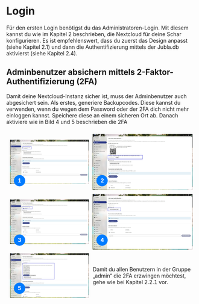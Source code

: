 # Login

Für den ersten Login benötigst du das Administratoren-Login. Mit diesem kannst du wie im Kapitel 2 beschrieben, die Nextcloud für deine Schar konfigurieren. Es ist empfehlenswert, dass du zuerst das Design anpasst (siehe Kapitel 2.1) und dann die Authentifizierung mittels der Jubla.db aktivierst (siehe Kapitel 2.4).

## Adminbenutzer absichern mittels 2-Faktor-Authentifizierung (2FA)

Damit deine Nextcloud-Instanz sicher ist, muss der Adminbenutzer auch abgesichert sein. Als erstes, generiere Backupcodes. Diese kannst du verwenden, wenn du wegen dem Password oder der 2FA dich nicht mehr einloggen kannst. Speichere diese an einem sicheren Ort ab. Danach aktiviere wie in Bild 4 und 5 beschrieben die 2FA

<style>
.step-table {
    border-collapse: separate;
    border-spacing: 10px;
    width: 100%;
}
.step-table td {
    border: none;
    padding: 0;
    position: relative;
}
.step-number {
    position: absolute;
    bottom: 10px;
    left: 10px;
    width: 30px;
    height: 30px;
    border-radius: 50%;
    background-color: #007bff;
    color: white;
    text-align: center;
    line-height: 30px;
    font-weight: bold;
    z-index: 1;
}
.step-table img {
    display: block;
    width: 100%;
    height: auto;
}
</style>

<table class="step-table">
    <tr>
        <td>
            <span class="step-number">1</span>
            <img src="../../assets/Admin/Sicherheitseinstellungen/Sicherheitseinstellungen_2FA-1.jpg" alt="2FA-1">
        </td>
        <td>
            <span class="step-number">2</span>
            <img src="../../assets/Admin/Sicherheitseinstellungen/Sicherheitseinstellungen_2FA-2.jpg" alt="2FA-2">
        </td>
    </tr>
    <tr>
        <td>
            <span class="step-number">3</span>
            <img src="../../assets/Admin/Sicherheitseinstellungen/Sicherheitseinstellungen_2FA-3.jpg" alt="2FA-3">
        </td>
        <td>
            <span class="step-number">4</span>
            <img src="../../assets/Admin/Sicherheitseinstellungen/Sicherheitseinstellungen_Backupcodes_1.jpg" alt="Backupcodes_1">
        </td>
    </tr>
    <tr>
        <td>
            <span class="step-number">5</span>
            <img src="../../assets/Admin/Sicherheitseinstellungen/Sicherheitseinstellungen_Backupcodes_2.jpg" alt="Backupcodes_2">
        </td>
        <td>Damit du allen Benutzern in der Gruppe „admin“ die 2FA erzwingen möchtest, gehe wie bei Kapitel 2.2.1 vor.</td>
    </tr>
</table>



